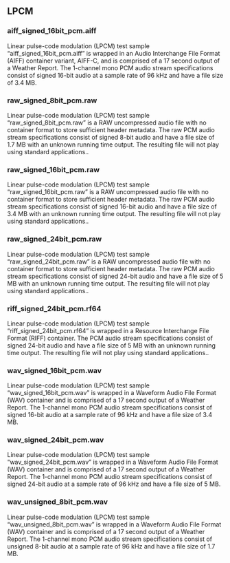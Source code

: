 ## LPCM
 
### aiff_signed_16bit_pcm.aiff
 
Linear pulse-code modulation (LPCM) test sample “aiff_signed_16bit_pcm.aiff” is wrapped in an Audio Interchange File Format (AIFF) container variant, AIFF-C, and is comprised of a 17 second output of a Weather Report.  The 1-channel mono PCM audio stream specifications consist of signed 16-bit audio at a sample rate of 96 kHz and have a file size of 3.4 MB.
 
### raw_signed_8bit_pcm.raw
 
Linear pulse-code modulation (LPCM) test sample “raw_signed_8bit_pcm.raw” is a RAW uncompressed audio file with no container format to store sufficient header metadata.  The raw PCM audio stream specifications consist of signed 8-bit audio and have a file size of 1.7 MB with an unknown running time output.  The resulting file will not play using standard applications..
 
### raw_signed_16bit_pcm.raw
 
Linear pulse-code modulation (LPCM) test sample “raw_signed_16bit_pcm.raw” is a RAW uncompressed audio file with no container format to store sufficient header metadata.  The raw PCM audio stream specifications consist of signed 16-bit audio and have a file size of 3.4 MB with an unknown running time output.  The resulting file will not play using standard applications..
 
### raw_signed_24bit_pcm.raw
 
Linear pulse-code modulation (LPCM) test sample “raw_signed_24bit_pcm.raw” is a RAW uncompressed audio file with no container format to store sufficient header metadata.  The raw PCM audio stream specifications consist of signed 24-bit audio and have a file size of 5 MB with an unknown running time output.  The resulting file will not play using standard applications..
 
### riff_signed_24bit_pcm.rf64
 
Linear pulse-code modulation (LPCM) test sample “riff_signed_24bit_pcm.rf64” is wrapped in a Resource Interchange File Format (RIFF) container.  The PCM audio stream specifications consist of signed 24-bit audio and have a file size of 5 MB with an unknown running time output.  The resulting file will not play using standard applications..
 
### wav_signed_16bit_pcm.wav
 
Linear pulse-code modulation (LPCM) test sample “wav_signed_16bit_pcm.wav” is wrapped in a Waveform Audio File Format (WAV) container and is comprised of a 17 second output of a Weather Report.  The 1-channel mono PCM audio stream specifications consist of signed 16-bit audio at a sample rate of 96 kHz and have a file size of 3.4 MB.
 
### wav_signed_24bit_pcm.wav
 
Linear pulse-code modulation (LPCM) test sample “wav_signed_24bit_pcm.wav” is wrapped in a Waveform Audio File Format (WAV) container and is comprised of a 17 second output of a Weather Report.  The 1-channel mono PCM audio stream specifications consist of signed 24-bit audio at a sample rate of 96 kHz and have a file size of 5 MB.
 
### wav_unsigned_8bit_pcm.wav
 
Linear pulse-code modulation (LPCM) test sample “wav_unsigned_8bit_pcm.wav” is wrapped in a Waveform Audio File Format (WAV) container and is comprised of a 17 second output of a Weather Report.  The 1-channel mono PCM audio stream specifications consist of unsigned 8-bit audio at a sample rate of 96 kHz and have a file size of 1.7 MB.

